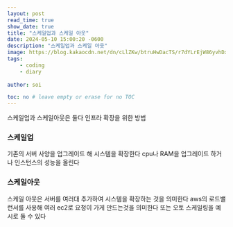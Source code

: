 ```yaml
---
layout: post
read_time: true
show_date: true
title: "스케일업과 스케일 아웃"
date: 2024-05-10 15:00:20 -0600
description: "스케일업과 스케일 아웃"
image: https://blog.kakaocdn.net/dn/cLlZKw/btruHwDacTS/r7dYLrEjW86yvhDxBXbQQk/img.png
tags: 
    - coding
    - diary
   
author: soi

toc: no # leave empty or erase for no TOC
---
```


스케일업과 스케일아웃은 둘다 인프라 확장을 위한 방법
### 스케일업
기존의 서버 사양을 업그레이드 해 시스템을 확장한다 
cpu나 RAM을 업그레이드 하거나 인스턴스의 성능을 올린다 

### 스케일아웃
스케일 아웃은 서버를 여러대 추가하여 시스템을 확장하는 것을 의미한다 
aws의 로드밸런서를 사용해 여러 ec2로 요청이 가게 만드는것을 의미한다 
또는 오토 스케일링을 예시로 둘 수 있다 